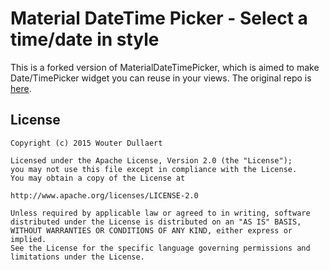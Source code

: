 # Material DateTime Picker - Select a time/date in style
This is a forked version of MaterialDateTimePicker, which is aimed to make Date/TimePicker widget you can reuse in your views.
The original repo is [here](https://github.com/wdullaer/MaterialDateTimePicker).

## License
    Copyright (c) 2015 Wouter Dullaert

    Licensed under the Apache License, Version 2.0 (the "License");
    you may not use this file except in compliance with the License.
    You may obtain a copy of the License at

    http://www.apache.org/licenses/LICENSE-2.0

    Unless required by applicable law or agreed to in writing, software
    distributed under the License is distributed on an "AS IS" BASIS,
    WITHOUT WARRANTIES OR CONDITIONS OF ANY KIND, either express or implied.
    See the License for the specific language governing permissions and
    limitations under the License.
